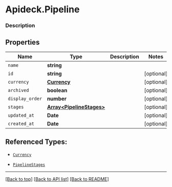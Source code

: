 # Apideck.Pipeline

### Description

## Properties
Name | Type | Description | Notes
------------ | ------------- | ------------- | -------------
`name` | **string** |  | 
`id` | **string** |  | [optional] 
`currency` | [**Currency**](Currency.md) |  | [optional] 
`archived` | **boolean** |  | [optional] 
`display_order` | **number** |  | [optional] 
`stages` | [**Array&lt;PipelineStages&gt;**](PipelineStages.md) |  | [optional] 
`updated_at` | **Date** |  | [optional] 
`created_at` | **Date** |  | [optional] 





## Referenced Types:


* [`Currency`](Currency.md)


* [`PipelineStages`](PipelineStages.md)



---

[[Back to top]](#) [[Back to API list]](../../../../README.md#documentation-for-api-endpoints) [[Back to README]](../../../../README.md)


